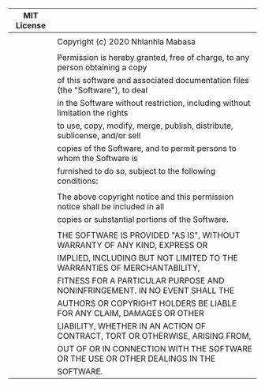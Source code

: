 | MIT License |                                                              |
| ----------- | :----------------------------------------------------------- |
|             |                                                              |
|             | Copyright (c) 2020 Nhlanhla Mabasa                           |
|             |                                                              |
|             | Permission is hereby granted, free of charge, to any person obtaining a copy |
|             | of this software and associated documentation files (the "Software"), to deal |
|             | in the Software without restriction, including without limitation the rights |
|             | to use, copy, modify, merge, publish, distribute, sublicense, and/or sell |
|             | copies of the Software, and to permit persons to whom the Software is |
|             | furnished to do so, subject to the following conditions:     |
|             |                                                              |
|             | The above copyright notice and this permission notice shall be included in all |
|             | copies or substantial portions of the Software.              |
|             |                                                              |
|             | THE SOFTWARE IS PROVIDED "AS IS", WITHOUT WARRANTY OF ANY KIND, EXPRESS OR |
|             | IMPLIED, INCLUDING BUT NOT LIMITED TO THE WARRANTIES OF MERCHANTABILITY, |
|             | FITNESS FOR A PARTICULAR PURPOSE AND NONINFRINGEMENT. IN NO EVENT SHALL THE |
|             | AUTHORS OR COPYRIGHT HOLDERS BE LIABLE FOR ANY CLAIM, DAMAGES OR OTHER |
|             | LIABILITY, WHETHER IN AN ACTION OF CONTRACT, TORT OR OTHERWISE, ARISING FROM, |
|             | OUT OF OR IN CONNECTION WITH THE SOFTWARE OR THE USE OR OTHER DEALINGS IN THE |
|             | SOFTWARE.                                                    |